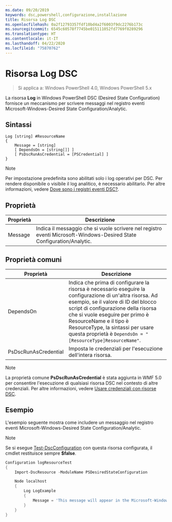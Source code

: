 ```yaml
---
ms.date: 09/20/2019
keywords: dsc,powershell,configurazione,installazione
title: Risorsa Log DSC
ms.openlocfilehash: 0a2f12793357fdf10bd4a2f6003f9dc2276b173c
ms.sourcegitcommit: 6545c60578f7745be015111052fd7769f8289296
ms.translationtype: HT
ms.contentlocale: it-IT
ms.lasthandoff: 04/22/2020
ms.locfileid: "75870762"
---
```

# <a name="dsc-log-resource"></a>Risorsa Log DSC

> Si applica a: Windows PowerShell 4.0, Windows PowerShell 5.x

La risorsa **Log** in Windows PowerShell DSC (Desired State Configuration) fornisce un meccanismo per scrivere messaggi nel registro eventi Microsoft-Windows-Desired State Configuration/Analytic.

## <a name="syntax"></a>Sintassi

```Syntax
Log [string] #ResourceName
{
    Message = [string]
    [ DependsOn = [string[]] ]
    [ PsDscRunAsCredential = [PSCredential] ]
}
```

> [!NOTE]
> Per impostazione predefinita sono abilitati solo i log operativi per DSC. Per rendere disponibile o visibile il log analitico, è necessario abilitarlo. Per altre informazioni, vedere [Dove sono i registri eventi DSC?](../../../troubleshooting/troubleshooting.md#where-are-dsc-event-logs).

## <a name="properties"></a>Proprietà

| Proprietà |                                                   Descrizione                                                    |
| -------- | ---------------------------------------------------------------------------------------------------------------- |
| Message  | Indica il messaggio che si vuole scrivere nel registro eventi Microsoft-Windows-Desired State Configuration/Analytic. |

## <a name="common-properties"></a>Proprietà comuni

|       Proprietà       |                                                                                                                                                          Descrizione                                                                                                                                                           |
| -------------------- | ------------------------------------------------------------------------------------------------------------------------------------------------------------------------------------------------------------------------------------------------------------------------------------------------------------------------------ |
| DependsOn            | Indica che prima di configurare la risorsa è necessario eseguire la configurazione di un'altra risorsa. Ad esempio, se il valore di ID del blocco script di configurazione della risorsa che si vuole eseguire per primo è ResourceName e il tipo è ResourceType, la sintassi per usare questa proprietà è `DependsOn = "[ResourceType]ResourceName"`. |
| PsDscRunAsCredential | Imposta le credenziali per l'esecuzione dell'intera risorsa.                                                                                                                                                                                                                                                                        |

> [!NOTE]
> La proprietà comune **PsDscRunAsCredential** è stata aggiunta in WMF 5.0 per consentire l'esecuzione di qualsiasi risorsa DSC nel contesto di altre credenziali. Per altre informazioni, vedere [Usare credenziali con risorse DSC](../../../configurations/runasuser.md).

## <a name="example"></a>Esempio

L'esempio seguente mostra come includere un messaggio nel registro eventi Microsoft-Windows-Desired State Configuration/Analytic.

> [!NOTE]
> Se si esegue [Test-DscConfiguration](/powershell/module/PSDesiredStateConfiguration/test-dscconfiguration?view=powershell-5.1) con questa risorsa configurata, il cmdlet restituisce sempre **$false**.

```powershell
Configuration logResourceTest
{
    Import-DscResource -ModuleName PSDesiredStateConfiguration

    Node localhost
    {
        Log LogExample
        {
            Message = 'This message will appear in the Microsoft-Windows-Desired State Configuration/Analytic event log.'
        }
    }
}
```
